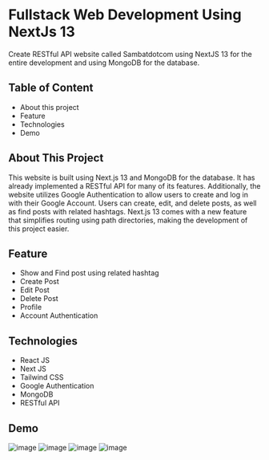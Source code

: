 # Fullstack Web Development Using NextJs 13
Create RESTful API website called Sambatdotcom using NextJS 13 for the entire development and using MongoDB for the database.

## Table of Content
- About this project
- Feature
- Technologies
- Demo


## About This Project
This website is built using Next.js 13 and MongoDB for the database. It has already implemented a RESTful API for many of its features. Additionally, the website utilizes Google Authentication to allow users to create and log in with their Google Account. Users can create, edit, and delete posts, as well as find posts with related hashtags. Next.js 13 comes with a new feature that simplifies routing using path directories, making the development of this project easier.

## Feature
- Show and Find post using related hashtag
- Create Post
- Edit Post
- Delete Post
- Profile
- Account Authentication

## Technologies
- React JS
- Next JS
- Tailwind CSS
- Google Authentication
- MongoDB
- RESTful API

## Demo
![image](https://github.com/adrianuscharlie/Fullstack-NextJS13/assets/72659267/c2fbba81-b15a-4998-b225-0e5b0a45f37c)
![image](https://github.com/adrianuscharlie/Fullstack-NextJS13/assets/72659267/0246744a-fbfb-41ad-975c-37ac0faaff9f)
![image](https://github.com/adrianuscharlie/Fullstack-NextJS13/assets/72659267/9956c4c8-7328-445a-92c6-4e21c007d55c)
![image](https://github.com/adrianuscharlie/Fullstack-NextJS13/assets/72659267/f01c210a-9e78-4dc5-8f5b-76d10a3ada85)


